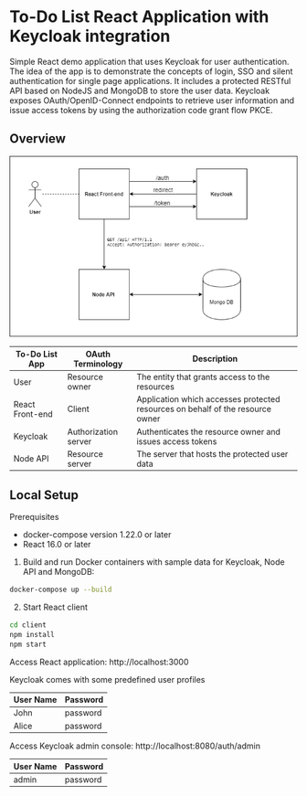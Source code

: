 # To-Do List React Application with Keycloak integration

Simple React demo application that uses Keycloak for user authentication. The idea of the app is to demonstrate the concepts of login, SSO and silent authentication for single page applications. It includes a protected RESTful API based on NodeJS and MongoDB to store the user data. Keycloak exposes OAuth/OpenID-Connect endpoints to retrieve user information and issue access tokens by using the authorization code grant flow PKCE.

## Overview
![alt text](doc/Diagram.png)


| To-Do List App  | OAuth Terminology    | Description                                                                    |
|-----------------|----------------------|--------------------------------------------------------------------------------|
| User            | Resource owner       | The entity that grants access to the resources                                 |
| React Front-end | Client               | Application which accesses protected resources on behalf of the resource owner |
| Keycloak        | Authorization server | Authenticates the resource owner and issues access tokens                      |
| Node API        | Resource server      | The server that hosts the protected user data                                  |

## Local Setup
Prerequisites
* docker-compose version 1.22.0 or later
* React 16.0 or later

1. Build and run Docker containers with sample data for Keycloak, Node API and MongoDB:
```bash
docker-compose up --build
```

2. Start React client
```bash
cd client
npm install
npm start
```

Access React application: http://localhost:3000

Keycloak comes with some predefined user profiles

| User Name | Password |
|-----------|----------|
| John      | password |
| Alice     | password |

Access Keycloak admin console: http://localhost:8080/auth/admin

| User Name | Password |
|-----------|----------|
| admin     | password |
